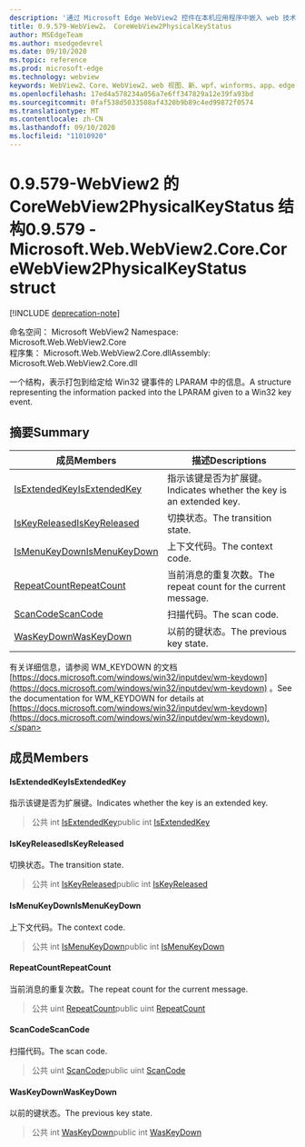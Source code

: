 ```yaml
---
description: '通过 Microsoft Edge WebView2 控件在本机应用程序中嵌入 web 技术 (HTML、CSS 和 JavaScript) '
title: 0.9.579-WebView2。 CoreWebView2PhysicalKeyStatus
author: MSEdgeTeam
ms.author: msedgedevrel
ms.date: 09/10/2020
ms.topic: reference
ms.prod: microsoft-edge
ms.technology: webview
keywords: WebView2、Core、WebView2、web 视图、新、wpf、winforms、app、edge、CoreWebView2、CoreWebView2Controller、浏览器控件、边缘 html、、浏览器控件、边缘 html、WebView2
ms.openlocfilehash: 17ed4a578234a056a7e6ff347829a12e39fa93bd
ms.sourcegitcommit: 0faf538d5033508af4320b9b89c4ed99872f0574
ms.translationtype: MT
ms.contentlocale: zh-CN
ms.lasthandoff: 09/10/2020
ms.locfileid: "11010920"
---
```

# <span data-ttu-id="9bb2b-104">0.9.579-WebView2 的 CoreWebView2PhysicalKeyStatus 结构</span><span class="sxs-lookup"><span data-stu-id="9bb2b-104">0.9.579 - Microsoft.Web.WebView2.Core.CoreWebView2PhysicalKeyStatus struct</span></span> 

[!INCLUDE [deprecation-note](../../includes/deprecation-note.md)]

<span data-ttu-id="9bb2b-105">命名空间： Microsoft WebView2 </span><span class="sxs-lookup"><span data-stu-id="9bb2b-105">Namespace: Microsoft.Web.WebView2.Core</span></span>\
<span data-ttu-id="9bb2b-106">程序集： Microsoft.Web.WebView2.Core.dll</span><span class="sxs-lookup"><span data-stu-id="9bb2b-106">Assembly: Microsoft.Web.WebView2.Core.dll</span></span>

<span data-ttu-id="9bb2b-107">一个结构，表示打包到给定给 Win32 键事件的 LPARAM 中的信息。</span><span class="sxs-lookup"><span data-stu-id="9bb2b-107">A structure representing the information packed into the LPARAM given to a Win32 key event.</span></span>

## <span data-ttu-id="9bb2b-108">摘要</span><span class="sxs-lookup"><span data-stu-id="9bb2b-108">Summary</span></span>

 <span data-ttu-id="9bb2b-109">成员</span><span class="sxs-lookup"><span data-stu-id="9bb2b-109">Members</span></span>                        | <span data-ttu-id="9bb2b-110">描述</span><span class="sxs-lookup"><span data-stu-id="9bb2b-110">Descriptions</span></span>
--------------------------------|---------------------------------------------
[<span data-ttu-id="9bb2b-111">IsExtendedKey</span><span class="sxs-lookup"><span data-stu-id="9bb2b-111">IsExtendedKey</span></span>](#isextendedkey) | <span data-ttu-id="9bb2b-112">指示该键是否为扩展键。</span><span class="sxs-lookup"><span data-stu-id="9bb2b-112">Indicates whether the key is an extended key.</span></span>
[<span data-ttu-id="9bb2b-113">IsKeyReleased</span><span class="sxs-lookup"><span data-stu-id="9bb2b-113">IsKeyReleased</span></span>](#iskeyreleased) | <span data-ttu-id="9bb2b-114">切换状态。</span><span class="sxs-lookup"><span data-stu-id="9bb2b-114">The transition state.</span></span>
[<span data-ttu-id="9bb2b-115">IsMenuKeyDown</span><span class="sxs-lookup"><span data-stu-id="9bb2b-115">IsMenuKeyDown</span></span>](#ismenukeydown) | <span data-ttu-id="9bb2b-116">上下文代码。</span><span class="sxs-lookup"><span data-stu-id="9bb2b-116">The context code.</span></span>
[<span data-ttu-id="9bb2b-117">RepeatCount</span><span class="sxs-lookup"><span data-stu-id="9bb2b-117">RepeatCount</span></span>](#repeatcount) | <span data-ttu-id="9bb2b-118">当前消息的重复次数。</span><span class="sxs-lookup"><span data-stu-id="9bb2b-118">The repeat count for the current message.</span></span>
[<span data-ttu-id="9bb2b-119">ScanCode</span><span class="sxs-lookup"><span data-stu-id="9bb2b-119">ScanCode</span></span>](#scancode) | <span data-ttu-id="9bb2b-120">扫描代码。</span><span class="sxs-lookup"><span data-stu-id="9bb2b-120">The scan code.</span></span>
[<span data-ttu-id="9bb2b-121">WasKeyDown</span><span class="sxs-lookup"><span data-stu-id="9bb2b-121">WasKeyDown</span></span>](#waskeydown) | <span data-ttu-id="9bb2b-122">以前的键状态。</span><span class="sxs-lookup"><span data-stu-id="9bb2b-122">The previous key state.</span></span>

<span data-ttu-id="9bb2b-123">有关详细信息，请参阅 WM_KEYDOWN 的文档 [https://docs.microsoft.com/windows/win32/inputdev/wm-keydown](https://docs.microsoft.com/windows/win32/inputdev/wm-keydown) 。</span><span class="sxs-lookup"><span data-stu-id="9bb2b-123">See the documentation for WM_KEYDOWN for details at [https://docs.microsoft.com/windows/win32/inputdev/wm-keydown](https://docs.microsoft.com/windows/win32/inputdev/wm-keydown).</span></span>

## <span data-ttu-id="9bb2b-124">成员</span><span class="sxs-lookup"><span data-stu-id="9bb2b-124">Members</span></span>

#### <span data-ttu-id="9bb2b-125">IsExtendedKey</span><span class="sxs-lookup"><span data-stu-id="9bb2b-125">IsExtendedKey</span></span> 

<span data-ttu-id="9bb2b-126">指示该键是否为扩展键。</span><span class="sxs-lookup"><span data-stu-id="9bb2b-126">Indicates whether the key is an extended key.</span></span>

> <span data-ttu-id="9bb2b-127">公共 int [IsExtendedKey](#isextendedkey)</span><span class="sxs-lookup"><span data-stu-id="9bb2b-127">public int [IsExtendedKey](#isextendedkey)</span></span>

#### <span data-ttu-id="9bb2b-128">IsKeyReleased</span><span class="sxs-lookup"><span data-stu-id="9bb2b-128">IsKeyReleased</span></span> 

<span data-ttu-id="9bb2b-129">切换状态。</span><span class="sxs-lookup"><span data-stu-id="9bb2b-129">The transition state.</span></span>

> <span data-ttu-id="9bb2b-130">公共 int [IsKeyReleased](#iskeyreleased)</span><span class="sxs-lookup"><span data-stu-id="9bb2b-130">public int [IsKeyReleased](#iskeyreleased)</span></span>

#### <span data-ttu-id="9bb2b-131">IsMenuKeyDown</span><span class="sxs-lookup"><span data-stu-id="9bb2b-131">IsMenuKeyDown</span></span> 

<span data-ttu-id="9bb2b-132">上下文代码。</span><span class="sxs-lookup"><span data-stu-id="9bb2b-132">The context code.</span></span>

> <span data-ttu-id="9bb2b-133">公共 int [IsMenuKeyDown](#ismenukeydown)</span><span class="sxs-lookup"><span data-stu-id="9bb2b-133">public int [IsMenuKeyDown](#ismenukeydown)</span></span>

#### <span data-ttu-id="9bb2b-134">RepeatCount</span><span class="sxs-lookup"><span data-stu-id="9bb2b-134">RepeatCount</span></span> 

<span data-ttu-id="9bb2b-135">当前消息的重复次数。</span><span class="sxs-lookup"><span data-stu-id="9bb2b-135">The repeat count for the current message.</span></span>

> <span data-ttu-id="9bb2b-136">公共 uint [RepeatCount](#repeatcount)</span><span class="sxs-lookup"><span data-stu-id="9bb2b-136">public uint [RepeatCount](#repeatcount)</span></span>

#### <span data-ttu-id="9bb2b-137">ScanCode</span><span class="sxs-lookup"><span data-stu-id="9bb2b-137">ScanCode</span></span> 

<span data-ttu-id="9bb2b-138">扫描代码。</span><span class="sxs-lookup"><span data-stu-id="9bb2b-138">The scan code.</span></span>

> <span data-ttu-id="9bb2b-139">公共 uint [ScanCode](#scancode)</span><span class="sxs-lookup"><span data-stu-id="9bb2b-139">public uint [ScanCode](#scancode)</span></span>

#### <span data-ttu-id="9bb2b-140">WasKeyDown</span><span class="sxs-lookup"><span data-stu-id="9bb2b-140">WasKeyDown</span></span> 

<span data-ttu-id="9bb2b-141">以前的键状态。</span><span class="sxs-lookup"><span data-stu-id="9bb2b-141">The previous key state.</span></span>

> <span data-ttu-id="9bb2b-142">公共 int [WasKeyDown](#waskeydown)</span><span class="sxs-lookup"><span data-stu-id="9bb2b-142">public int [WasKeyDown](#waskeydown)</span></span>


